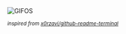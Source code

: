 <div align="justify">
<picture>
    <source media="(prefers-color-scheme: dark)" srcset="https://i.ibb.co/s6PmNgX/output-gif.gif">
    <source media="(prefers-color-scheme: light)" srcset="https://i.ibb.co/s6PmNgX/output-gif.gif">
    <img alt="GIFOS" src="https://i.ibb.co/s6PmNgX/output-gif.gif">
</picture>

<sub><i>inspired from [x0rzavi/github-readme-terminal](https://github.com/x0rzavi/github-readme-terminal)</i></sub>

</div>

<!-- Image deletion URL: https://ibb.co/RBSvsgJ/fc32459d7818c2c6bef390b667c0b68b -->